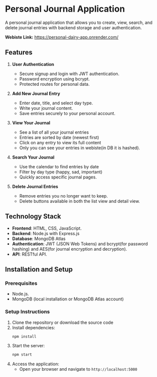 # Personal Journal Application

A personal journal application that allows you to create, view, search, and delete journal entries with backend storage and user authentication.

**Webiste Link:** https://personal-dairy-app.onrender.com/

## Features

1. **User Authentication**
   - Secure signup and login with JWT authentication.
   - Password encryption using bcrypt.
   - Protected routes for personal data.

2. **Add New Journal Entry**
   - Enter date, title, and select day type.
   - Write your journal content.
   - Save entries securely to your personal account.

3. **View Your Journal**
   - See a list of all your journal entries
   - Entries are sorted by date (newest first)
   - Click on any entry to view its full content
   - Only you can see your entries in webiste(in DB it is hashed).

4. **Search Your Journal**
   - Use the calendar to find entries by date
   - Filter by day type (happy, sad, important)
   - Quickly access specific journal pages.

5. **Delete Journal Entries**
   - Remove entries you no longer want to keep.
   - Delete buttons available in both the list view and detail view.

## Technology Stack
- **Frontend**: HTML, CSS, JavaScript.
- **Backend**: Node.js with Express.js
- **Database**: MongoDB Atlas
- **Authentication**: JWT (JSON Web Tokens) and bcrypt(for password hashing) and AES(for journal encryption and decryption).
- **API**: RESTful API.

## Installation and Setup

### Prerequisites
- Node.js.
- MongoDB (local installation or MongoDB Atlas account)

### Setup Instructions
1. Clone the repository or download the source code
2. Install dependencies:
   ```bash
   npm install
   ```
3. Start the server:
   ```bash
   npm start
   ```
4. Access the application:
   - Open your browser and navigate to `http://localhost:5000`
